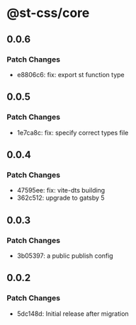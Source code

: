 # @st-css/core

## 0.0.6

### Patch Changes

- e8806c6: fix: export st function type

## 0.0.5

### Patch Changes

- 1e7ca8c: fix: specify correct types file

## 0.0.4

### Patch Changes

- 47595ee: fix: vite-dts building
- 362c512: upgrade to gatsby 5

## 0.0.3

### Patch Changes

- 3b05397: a public publish config

## 0.0.2

### Patch Changes

- 5dc148d: Initial release after migration
